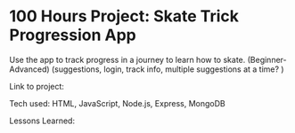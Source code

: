 <h1> 100 Hours Project: Skate Trick Progression App </h1>

Use the app to track progress in a journey to learn how to skate. (Beginner-Advanced)
(suggestions, login, track info, multiple suggestions at a time? )

Link to project: 

Tech used: HTML, JavaScript, Node.js, Express, MongoDB

Lessons Learned: 
